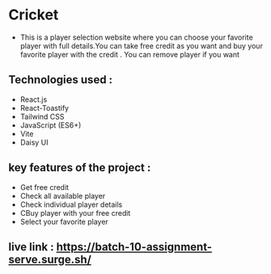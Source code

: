 # Cricket 

* This is a player selection website where you can choose your favorite player with full  details.You can take free credit as you want and buy your favorite player with the credit .
You can remove player if you want


## Technologies used :
  * React.js
  * React-Toastify
  * Tailwind CSS
  * JavaScript (ES6+)
  * Vite
  * Daisy UI

## key features of the project :
  * Get free credit
  * Check all available player
  * Check individual player details 
  * CBuy player with your free credit
  * Select your favorite player 

## live link : https://batch-10-assignment-serve.surge.sh/
